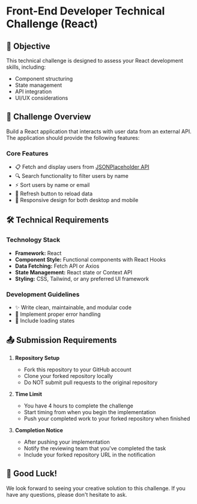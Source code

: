 # Front-End Developer Technical Challenge (React)

## 🎯 Objective

This technical challenge is designed to assess your React development skills, including:

- Component structuring
- State management
- API integration
- UI/UX considerations

## 🚀 Challenge Overview

Build a React application that interacts with user data from an external API. The application should provide the following features:

### Core Features

- 📋 Fetch and display users from [JSONPlaceholder API](https://jsonplaceholder.typicode.com/users)
- 🔍 Search functionality to filter users by name
- ⚡ Sort users by name or email
- 🔄 Refresh button to reload data
- 📱 Responsive design for both desktop and mobile

## 🛠️ Technical Requirements

### Technology Stack

- **Framework:** React
- **Component Style:** Functional components with React Hooks
- **Data Fetching:** Fetch API or Axios
- **State Management:** React state or Context API
- **Styling:** CSS, Tailwind, or any preferred UI framework

### Development Guidelines

- ✨ Write clean, maintainable, and modular code
- 🎯 Implement proper error handling
- 📝 Include loading states

## 📤 Submission Requirements

1. **Repository Setup**

   - Fork this repository to your GitHub account
   - Clone your forked repository locally
   - Do NOT submit pull requests to the original repository

2. **Time Limit**

   - You have 4 hours to complete the challenge
   - Start timing from when you begin the implementation
   - Push your completed work to your forked repository when finished

3. **Completion Notice**
   - After pushing your implementation
   - Notify the reviewing team that you've completed the task
   - Include your forked repository URL in the notification

## 🤝 Good Luck!

We look forward to seeing your creative solution to this challenge. If you have any questions, please don't hesitate to ask.
